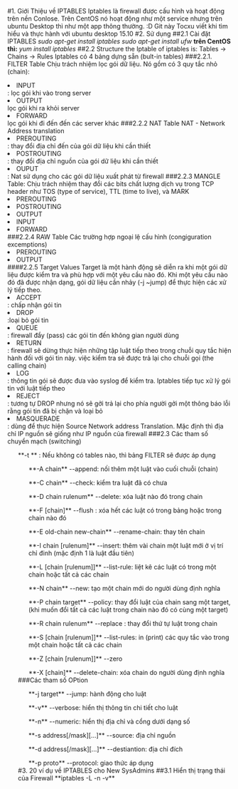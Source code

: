 #1. Giới Thiệu về IPTABLES
Iptables là firewall được cấu hình và hoạt động trên nền Conlose. 
Trên CentOS nó hoạt động như một service nhưng trên ubuntu Desktop thì như một app thông thường. :D
Git này Tocxu viết khi tìm hiểu và thực hành với ubuntu desktop 15.10 
#2. Sử dụng
##2.1 Cài đặt IPTABLES
	*sudo apt-get install iptables*
	*sudo apt-get install ufw*
**trên CentOS thì:** 
	*yum install iptables*
##2.2 Structure
the Iptable of iptables is: Tables -> Chains -> Rules
Iptables có 4 bảng dựng sẵn (bult-in tables)
###2.2.1. FILTER Table
Chịu trách nhiệm lọc gói dữ liệu. Nó gồm có 3 quy tắc nhỏ (chain):
<li>INPUT</li>: lọc gói khi vào trong server
<li>OUTPUT</li> lọc gói khi ra khỏi server
<li>FORWARD</li> lọc gói khi đi đến đến các server khác
###2.2.2 NAT Table
NAT - Network Address translation
<li>PREROUTING</li>: thay đổi địa chỉ đến của gói dữ liệu khi cần thiết
<li>POSTROUTING</li>: thay đổi địa chỉ nguồn của gói dữ liệu khi cần thiết
<li>OUPUT</li>: Nat sử dụng cho các gói dữ liệu xuất phát từ firewall
###2.2.3 MANGLE Table: 
Chịu trách nhiệm thay đổi các bits chất lượng dịch vụ trong TCP header như TOS (type of service), TTL (time to live), và MARK
<li>PREROUTING</li>
<li>POSTROUTING</li>
<li>OUTPUT</li>
<li>INPUT</li>
<li>FORWARD</li>
###2.2.4 RAW Table
Các trường hợp  ngoại lệ cấu hình (congiguration excemptions)
<li>PREROUTING</li>
<li>OUTPUT</li>
####2.2.5 Target Values
Target là một hành động sẽ diễn ra khi một gói dữ liệu được kiểm tra và phù hợp với một yêu cầu nào đó. Khi một yêu cầu nào đó đã được nhận dạng, gói dữ liệu cần nhảy (-j ~jump) để thực hiện các xử lý tiếp theo.
<li>ACCEPT</li>: chấp nhận gói tin
<li>DROP</li>:loại bỏ gói tin
<li>QUEUE</li>: firewall đẩy (pass) các gói tin đến không gian người dùng
<li>RETURN</li>: firewall sẽ dừng thực hiện những tập luật tiếp theo trong chuỗi quy tắc hiện hành đối với gói tin này. việc kiểm tra sẽ được trả lại cho chuỗi gọi (the calling chain)
<li>LOG</li>: thông tin gói sẽ được đưa vào syslog để kiểm tra. Iptables tiếp tục xử lý gói tin với luật tiếp theo
<li>REJECT</li>: tương tự DROP nhưng nó sẽ gởi trả lại cho phía người gởi một thông báo lỗi rằng gói tin đã  bị chặn và loại bỏ
<li>MASQUERADE</li>: dùng để thực hiện Source Network address Translation. Mặc định thì địa chỉ IP nguồn sẽ giống như IP nguồn của firewall
###2.3 Các tham số chuyển mạch (switching)
<ul> 
**-t <table>** 
: Nếu không có tables nào, thì bảng FILTER sẽ được áp dụng
</ul>
<ul> 
**-A chain** --append:  nối thêm một luật vào cuối chuỗi (chain) </ul>
<ul> **-C chain** --check: kiểm tra luật đã có chưa </ul>
<ul> **-D chain rulenum** --delete: xóa luật nào đó trong chain</ul>
<ul> **-F [chain]** --flush : xóa hết các luật có trong bảng hoặc trong chain nào đó</ul>
<ul> **-E old-chain new-chain** --rename-chain: thay tên chain</ul>
<ul> **-I chain [rulenum]** --insert: thêm vài chain một luật mới ở vị trí chỉ đinh (mặc định 1 là luật đầu tiên)</ul>
<ul> **-L [chain [rulenum]]** --list-rule: liệt kê các luật có trong một chain hoặc tất cả các chain</ul>
<ul> **-N chain** --new: tạo một chain mới do người dùng định nghĩa </ul>
<ul> **-P chain target** --policy: thay đổi luật của chain sang một target,(khi muốn đổi tất cả các luật trong chain nào đó có cùng một target)</ul>
<ul> **-R chain rulenum** --replace : thay đổi thứ tự luật trong chain</ul>
<ul> **-S [chain [rulenum]]** --list-rules: in (print) các quy tắc vào trong một chain hoặc tất cả các chain</ul>
<ul> **-Z [chain [rulenum]]** --zero </ul>
<ul> **-X [chain]** --delete-chain: xóa chain do người dùng định nghĩa</ul>
###Các tham số OPtion
<ul> **-j target** --jump: hành động cho luật</ul>
<ul> **-v** --verbose: hiển thị thông tin chi tiết cho luật</ul>
<ul> **-n** --numeric: hiển thị địa chỉ và cổng dưới dạng số</ul>
<ul> **-s address[/mask][...]** --source: địa chỉ nguồn</ul>
<ul> **-d address[/mask][...]** --destiantion: địa chỉ đích</ul>
<ul> **-p proto** --protocol: giao thức áp dụng</ul>
#3. 20 ví dụ về IPTABLES cho New SysAdmins
##3.1 Hiển thị trạng thái của Firewall
**iptables -L -n -v**









